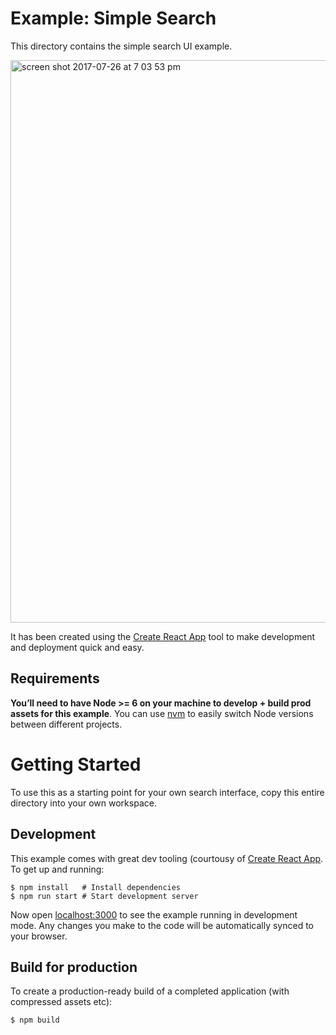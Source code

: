 # Example: Simple Search

This directory contains the simple search UI example.

<img width="900" alt="screen shot 2017-07-26 at 7 03 53 pm" src="https://user-images.githubusercontent.com/2822/28613312-69826816-7235-11e7-9c6c-0d5f75cdf160.png">

It has been created using the [Create React App](https://github.com/facebookincubator/create-react-app) tool to make development and deployment quick and easy.

## Requirements

**You’ll need to have Node >= 6 on your machine to develop + build prod assets for this example**. You can use [nvm](https://github.com/creationix/nvm#installation) to easily switch Node versions between different projects.

# Getting Started

To use this as a starting point for your own search interface, copy this entire directory into your own workspace.

## Development

This example comes with great dev tooling (courtousy of [Create React App](https://github.com/facebookincubator/create-react-app).  To get up and running:

```shell
$ npm install   # Install dependencies
$ npm run start # Start development server
```

Now open [localhost:3000](localhost:3000) to see the example running in development mode.  Any changes you make to the code will be automatically synced to your browser.

## Build for production

To create a production-ready build of a completed application (with compressed assets etc):

```shell
$ npm build
```
